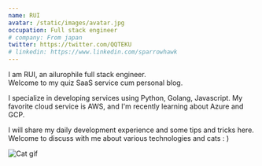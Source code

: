 ```yaml
---
name: RUI
avatar: /static/images/avatar.jpg
occupation: Full stack engineer
# company: From japan
twitter: https://twitter.com/QQTEKU
# linkedin: https://www.linkedin.com/sparrowhawk
---
```


I am RUI, an ailurophile full stack engineer. \
Welcome to my quiz SaaS service cum personal blog.

I specialize in developing services using Python, Golang, Javascript.
My favorite cloud service is AWS, and I'm recently learning about Azure and GCP.

I will share my daily development experience and some tips and tricks here.\
Welcome to discuss with me about various technologies and cats : )

![Cat gif](/static/images/cat_gif.gif "Cat gif")
